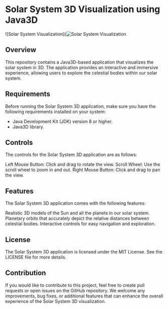 # Solar System 3D Visualization using Java3D

![Solar System Visualization](![Solar System Visualization](https://github.com/your-username/your-repository/blob/main/images/solar_system.png)

## Overview

This repository contains a Java3D-based application that visualizes the solar system in 3D. The application provides an interactive and immersive experience, allowing users to explore the celestial bodies within our solar system.

## Requirements

Before running the Solar System 3D application, make sure you have the following requirements installed on your system:

- Java Development Kit (JDK) version 8 or higher.
- Java3D library.

## Controls

The controls for the Solar System 3D application are as follows:

Left Mouse Button: Click and drag to rotate the view.
Scroll Wheel: Use the scroll wheel to zoom in and out.
Right Mouse Button: Click and drag to pan the view.

## Features

The Solar System 3D application comes with the following features:

Realistic 3D models of the Sun and all the planets in our solar system.
Planetary orbits that accurately depict the relative distances between celestial bodies.
Interactive controls for easy navigation and exploration.

## License

The Solar System 3D application is licensed under the MIT License. See the LICENSE file for more details.

## Contribution

If you would like to contribute to this project, feel free to create pull requests or open issues on the GitHub repository. We welcome any improvements, bug fixes, or additional features that can enhance the overall experience of the Solar System 3D visualization.
